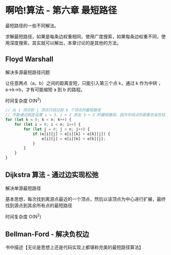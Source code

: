 # 啊哈!算法 - 第六章 最短路径

最短路径的一些不同解法。

求解最短路径，如果是每条边权重相同，使用广度搜索，如果每条边权重不同，使用深度搜索，其实就可以解出，本章讨论的是其他的方法。  

## Floyd Warshall

解决多源最短路径问题  

让任意两点（a，b）之间的距离变短，只能引入第三个点 k，通过 k 作为中转 ，a->k->b，才有可能缩短 a 到 b 的路程。  

时间复杂度 O(N<sup>3</sup>)    

```js
// 从 i 顶点到 j 顶点只经过前 k 个顶点的最短路径  
// 不能通过固定设置 i = 3，j = 2 求出 3-> 2 的最短路径，因为中间点的距离也会在经过 k 的时候减少，所以这里要循环 3 次  
for (let k = 0; k < n; k++) {
    for (let i = 0; i < n; i++) {
        for (let j = 0; j < n; j++) {
            if (e[i][j] > e[i][k] + e[k][j]) {
                e[i][j] = e[i][k] + e[k][j];
            }
        }
    }
}
```

## Dijkstra 算法 - 通过边实现松弛  

解决单源最短路径  

基本思想，每次找到离源点最近的一个顶点，然后以该顶点为中心进行扩展，最终找到源点到其余所有点的最短路径  

时间复杂度 O(N<sup>2</sup>)  


## Bellman-Ford - 解决负权边  

书中描述【无论是思想上还是代码实现上都堪称完美的最短路径算法】  



